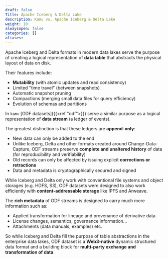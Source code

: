 ```yaml
---
draft: false
Title: Apache Iceberg & Delta Lake
description: Kamu vs. Apache Iceberg & Delta Lake
weight: 10
alwaysopen: false
categories: []
aliases:
---
```


Apache Iceberg and Delta formats in modern data lakes serve the purpose of creating a logical representation of **data table** that abstracts the physical layout of data on disk.

Their features include:
- **Mutability** (with atomic updates and read consistency)
- Limited "time travel" (between snapshots)
- Automatic snapshot pruning
- Compactions (merging small data files for query efficiency)
- Evolution of schemas and partitions

In `kamu` [ODF datasets]({{<ref "odf">}}) serve a similar purpose as a logical representation of **data stream** (a ledger of events).

The greatest distinction is that these ledgers are **append-only**:
- New data can only be added to the end
- Unlike Iceberg, Delta and other formats created around Change-Data-Capture, ODF streams preserve **complete and unaltered history** of data (for reproducibility and verifiability)
- Old records can only be affected by issuing explicit **corrections or retractions**
- Data and metadata is cryptographically secured and signed

While Iceberg and Delta only work with conventional file systems and object storages (e.g. HDFS, S3), ODF datasets were designed to also work efficiently with **content-addressable storage** like IPFS and Arweave.

The **rich metadata** of ODF streams is designed to carry much more information such as:
- Applied transformation for lineage and provenance of derivative data
- License changes, semantics, governance information...
- Attachments (data manuals, examples) etc.

So while Iceberg and Delta fill the purpose of table abstractions in the enterprise data lakes, ODF dataset is a **Web3-native** dynamic structured data format and a building block for **multi-party exchange and transformation of data**.
